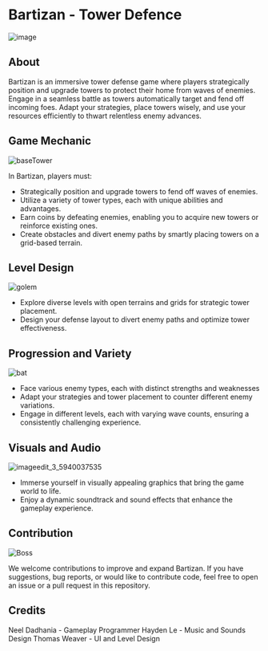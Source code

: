 # Bartizan - Tower Defence

![image](https://github.com/Tweaver347/Bartizan-Tower-Defence-Game/assets/74430398/9509665a-5e35-4191-84d3-42ecc026859e)


## About

Bartizan is an immersive tower defense game where players strategically position and upgrade towers to protect their home from waves of enemies. Engage in a seamless battle as towers automatically target and fend off incoming foes. Adapt your strategies, place towers wisely, and use your resources efficiently to thwart relentless enemy advances.

## Game Mechanic
![baseTower](https://github.com/Tweaver347/Bartizan-Tower-Defence-Game/assets/74430398/18600dca-cfad-4efc-95f3-edeeb9abacc8)

In Bartizan, players must:

- Strategically position and upgrade towers to fend off waves of enemies.
- Utilize a variety of tower types, each with unique abilities and advantages.
- Earn coins by defeating enemies, enabling you to acquire new towers or reinforce existing ones.
- Create obstacles and divert enemy paths by smartly placing towers on a grid-based terrain.

## Level Design
![golem](https://github.com/Tweaver347/Bartizan-Tower-Defence-Game/assets/74430398/37b7dc30-612e-4187-81a1-29e7c37c75c8)
- Explore diverse levels with open terrains and grids for strategic tower placement.
- Design your defense layout to divert enemy paths and optimize tower effectiveness.

## Progression and Variety
![bat](https://github.com/Tweaver347/Bartizan-Tower-Defence-Game/assets/74430398/dce0ecb1-37b9-4972-a9d5-7b2901c0c41e)
- Face various enemy types, each with distinct strengths and weaknesses
- Adapt your strategies and tower placement to counter different enemy variations.
- Engage in different levels, each with varying wave counts, ensuring a consistently challenging experience.

## Visuals and Audio
![imageedit_3_5940037535](https://github.com/Tweaver347/Bartizan-Tower-Defence-Game/assets/74430398/dbfc8481-7e24-42c3-8ce8-85f47d21b935)

- Immerse yourself in visually appealing graphics that bring the game world to life.
- Enjoy a dynamic soundtrack and sound effects that enhance the gameplay experience.

## Contribution
![Boss](https://github.com/Tweaver347/Bartizan-Tower-Defence-Game/assets/74430398/5f7a5873-36f9-48f0-8cb8-9efc6c39d245)

We welcome contributions to improve and expand Bartizan. If you have suggestions, bug reports, or would like to contribute code, feel free to open an issue or a pull request in this repository.

## Credits

Neel Dadhania - Gameplay Programmer
Hayden Le - Music and Sounds Design
Thomas Weaver - UI and Level Design
